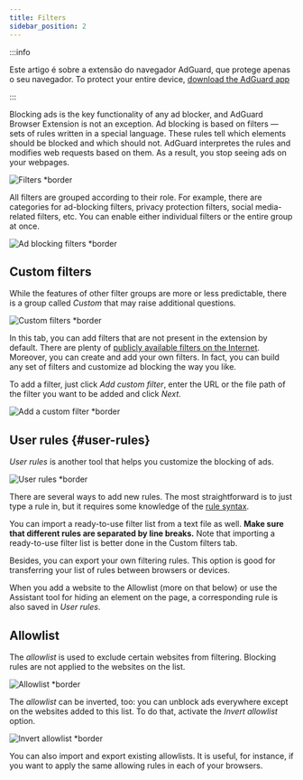```yaml
---
title: Filters
sidebar_position: 2
---
```


:::info

Este artigo é sobre a extensão do navegador AdGuard, que protege apenas o seu navegador. To protect your entire device, [download the AdGuard app](https://agrd.io/download-kb-adblock)

:::

Blocking ads is the key functionality of any ad blocker, and AdGuard Browser Extension is not an exception. Ad blocking is based on filters — sets of rules written in a special language. These rules tell which elements should be blocked and which should not. AdGuard interpretes the rules and modifies web requests based on them. As a result, you stop seeing ads on your webpages.

![Filters \*border](https://cdn.adtidy.org/content/Kb/ad_blocker/browser_extension/ad_blocker_browser_extension_filters.png)

All filters are grouped according to their role. For example, there are categories for ad-blocking filters, privacy protection filters, social media-related filters, etc. You can enable either individual filters or the entire group at once.

![Ad blocking filters \*border](https://cdn.adtidy.org/content/Kb/ad_blocker/browser_extension/ad_blocker_browser_extension_filters1.png)

## Custom filters

While the features of other filter groups are more or less predictable, there is a group called _Custom_ that may raise additional questions.

![Custom filters \*border](https://cdn.adtidy.org/content/Kb/ad_blocker/browser_extension/ad_blocker_browser_extension_custom_filters.png)

In this tab, you can add filters that are not present in the extension by default. There are plenty of [publicly available filters on the Internet](https://filterlists.com). Moreover, you can create and add your own filters. In fact, you can build any set of filters and customize ad blocking the way you like.

To add a filter, just click _Add custom filter_, enter the URL or the file path of the filter you want to be added and click _Next_.

![Add a custom filter \*border](https://cdn.adtidy.org/content/Kb/ad_blocker/browser_extension/ad_blocker_browser_extension_custom_filters1.png)

## User rules {#user-rules}

_User rules_ is another tool that helps you customize the blocking of ads.

![User rules \*border](https://cdn.adtidy.org/content/Kb/ad_blocker/browser_extension/ad_blocker_browser_extension_user_rules.png)

There are several ways to add new rules. The most straightforward is to just type a rule in, but it requires some knowledge of the [rule syntax](/general/ad-filtering/create-own-filters).

You can import a ready-to-use filter list from a text file as well. **Make sure that different rules are separated by line breaks.** Note that importing a ready-to-use filter list is better done in the Custom filters tab.

Besides, you can export your own filtering rules. This option is good for transferring your list of rules between browsers or devices.

When you add a website to the Allowlist (more on that below) or use the Assistant tool for hiding an element on the page, a corresponding rule is also saved in _User rules_.

## Allowlist

The _allowlist_ is used to exclude certain websites from filtering. Blocking rules are not applied to the websites on the list.

![Allowlist \*border](https://cdn.adtidy.org/content/Kb/ad_blocker/browser_extension/ad_blocker_browser_extension_allowlist.png)

The _allowlist_ can be inverted, too: you can unblock ads everywhere except on the websites added to this list. To do that, activate the _Invert allowlist_ option.

![Invert allowlist \*border](https://cdn.adtidy.org/content/Kb/ad_blocker/browser_extension/ad_blocker_browser_extension_allowlist1.png)

You can also import and export existing allowlists. It is useful, for instance, if you want to apply the same allowing rules in each of your browsers.
